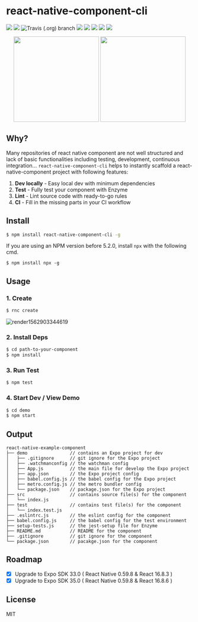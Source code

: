 
# react-native-component-cli
[![](https://img.shields.io/npm/v/react-native-component-cli.svg?style=flat-square)](https://www.npmjs.com/package/react-native-component-cli) [![](https://img.shields.io/github/issues/yuanfux/react-native-component-cli.svg?style=flat-square)](https://github.com/yuanfux/react-native-component-cli/issues) ![Travis (.org) branch](https://img.shields.io/travis/yuanfux/react-native-component-cli/master.svg?style=flat-square) ![](https://img.shields.io/snyk/vulnerabilities/github/yuanfux/react-native-component-cli.svg?style=flat-square) ![](https://img.shields.io/npm/dt/react-native-component-cli.svg?style=flat-square) ![](https://img.shields.io/npm/l/react-native-component-cli.svg?style=flat-square) ![](https://img.shields.io/badge/PRs-welcome-brightgreen.svg?style=flat-square) ![](https://img.shields.io/maintenance/yes/2019.svg?style=flat-square)

<p align="middle">
	<img src="https://user-images.githubusercontent.com/6414178/61050130-d585d900-a418-11e9-9cf6-14b2696ac3b9.png" width="230" />
	<img src="https://user-images.githubusercontent.com/6414178/61052197-7b3b4700-a41d-11e9-95d9-301106d10426.png" height="230" />
</p>


## Why?
Many repositories of react native component are not well structured and lack of basic functionalities including testing, development, continuous integration... `react-native-component-cli` helps to instantly scaffold a react-native-component project with following features:
1. **Dev locally** - Easy local dev with minimum dependencies
2. **Test** - Fully test your component with Enzyme
3. **Lint** - Lint source code with ready-to-go rules
4. **CI** - Fill in the missing parts in your CI workflow

## Install
```bash
$ npm install react-native-component-cli -g
```

If you are using an NPM version before 5.2.0, install `npx` with the following cmd.
```
$ npm install npx -g
```

## Usage
### 1. Create
```bash
$ rnc create
```

![render1562903344619](https://user-images.githubusercontent.com/6414178/61101315-ed527100-a49b-11e9-82fa-90d7db18ea14.gif)

### 2. Install Deps  

```bash
$ cd path-to-your-component
$ npm install
```

### 3. Run Test

```bash
$ npm test
```

###  4. Start Dev / View Demo

```bash
$ cd demo
$ npm start
```

## Output
```
react-native-example-component
├── demo                // contains an Expo project for dev
│   ├── .gitignore      // git ignore for the Expo project
│   ├── .watchmanconfig // the watchman config
│   ├── App.js          // the main file for develop the Expo project
│   ├── app.json        // the Expo project config
│   ├── babel.config.js // the babel config for the Expo project
│   ├── metro.config.js // the metro bundler config
│   └── package.json    // package.json for the Expo project
├── src                 // contains source file(s) for the component
│   └── index.js
├── test                // contains test file(s) for the component
│   └── index.test.js 
├── .eslintrc.js        // the eslint config for the component
├── babel.config.js     // the babel config for the test environment
├── setup-tests.js      // the jest-setup file for Enzyme
├── README.md           // README for the component
├── .gitignore          // git ignore for the component
└── package.json        // pacakge.json for the component
```

## Roadmap
- [x] Upgrade to Expo SDK 33.0 ( React Native 0.59.8 & React 16.8.3 )
- [x] Upgrade to Expo SDK 35.0 ( React Native 0.59.8 & React 16.8.6 )

## License
MIT
